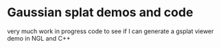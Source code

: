 # Gaussian splat demos and code


very much work in progress code to see if I can generate a gsplat viewer demo in NGL and C++
